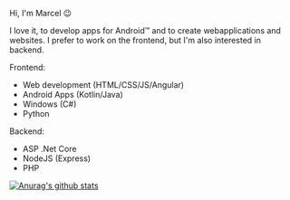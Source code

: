 Hi, I'm Marcel 😉

I love it, to develop apps for Android™ and to create webapplications and websites. I prefer to work on the frontend, but I'm also interested in backend.

Frontend:
- Web development (HTML/CSS/JS/Angular)
- Android Apps (Kotlin/Java)
- Windows (C#)
- Python

Backend:
- ASP .Net Core
- NodeJS (Express)
- PHP


[![Anurag's github stats](https://github-readme-stats.vercel.app/api?username=marcelbohland&show_icons=true&theme=dracula&hide_title=true&count_private=true&include_all_commits=true)](https://github.com/anuraghazra/github-readme-stats)
